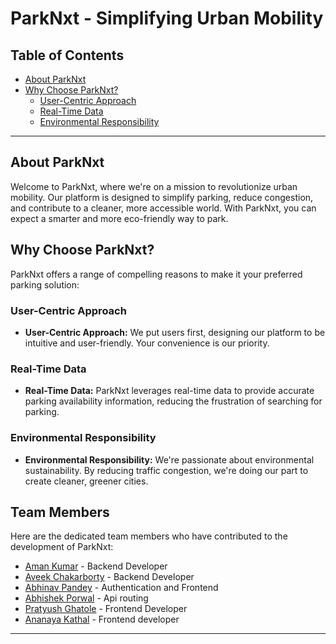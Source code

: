 # ParkNxt - Simplifying Urban Mobility

## Table of Contents
- [About ParkNxt](#about-parknxt)
- [Why Choose ParkNxt?](#why-choose-parknxt)
  - [User-Centric Approach](#user-centric-approach)
  - [Real-Time Data](#real-time-data)
  - [Environmental Responsibility](#environmental-responsibility)


---

## About ParkNxt<a name="about-parknxt"></a>
Welcome to ParkNxt, where we're on a mission to revolutionize urban mobility. Our platform is designed to simplify parking, reduce congestion, and contribute to a cleaner, more accessible world. With ParkNxt, you can expect a smarter and more eco-friendly way to park.

## Why Choose ParkNxt?<a name="why-choose-parknxt"></a>
ParkNxt offers a range of compelling reasons to make it your preferred parking solution:

### User-Centric Approach<a name="user-centric-approach"></a>
- **User-Centric Approach:** We put users first, designing our platform to be intuitive and user-friendly. Your convenience is our priority.

### Real-Time Data<a name="real-time-data"></a>
- **Real-Time Data:** ParkNxt leverages real-time data to provide accurate parking availability information, reducing the frustration of searching for parking.

### Environmental Responsibility<a name="environmental-responsibility"></a>
- **Environmental Responsibility:** We're passionate about environmental sustainability. By reducing traffic congestion, we're doing our part to create cleaner, greener cities.

## Team Members<a name="team-members"></a>
Here are the dedicated team members who have contributed to the development of ParkNxt:

- [Aman Kumar](#) - Backend Developer
- [Aveek Chakarborty](#) - Backend Developer
- [Abhinav Pandey](#) - Authentication and Frontend
- [Abhishek Porwal](#) - Api routing
- [Pratyush Ghatole](#) - Frontend Developer
- [Ananaya Kathal](#) - Frontend developer
---

